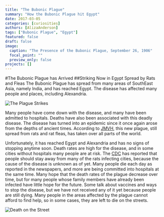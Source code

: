 ```yaml
---
title: "The Bubonic Plague"
summary: "How the Bubonic Plague hit Egypt"
date: 2017-03-05
categories: [curiosities]
authors: [AlizaAnderson]
tags: ["Bubonic Plague", "Egypt"]
featured: false
draft: false
image:
  caption: "The Presence of the Bubonic Plague, September 26, 1906"
  focal_point: ""
  preview_only: false
projects: []
---
```


#The Bubonic Plague has Arrived
##Striking Now in Egypt
Spread by Rats and Fleas
The Bubonic Plague has spread from many areas of SouthEast Asia, namely India, and has reached Egypt. The disease has affected many people and places, including Alexandria.

![The Plague Strikes](AndersonBubonicPlague2.png)

Many people have come down with the disease, and many have been admitted to hospitals. Deaths have also been
associated with this deadly disease. The disease has turned into an epidemic since it once again arose from the depths of ancient times. According to [JMVH](http://jmvh.org/article/the-history-of-plague-part-1-the-three-great-pandemics/), this new plague, still spread from rats and rat fleas, has taken over all parts of the world.

Unfortunately, it has reached Egypt and Alexandria and has no signs of stopping anytime soon. Death rates are high for the disease, and in some cities without hospitals many people are at risk. The [CDC](https://www.cdc.gov/plague/history/) has reported that people should stay away from many of the rats infecting cities, because the cause of the disease is unknown as of yet. Many people die each day as reported in the newspapers, and more are being committed into hospitals at the same time. Many hope that the death rates of the plague decrease over time, but for many people whose family members have already been infected have little hope for the future. Some talk about vaccines and ways to stop the disease, but we have not received any of it yet because people are still dying. Many people in the areas affected by the plague cannot afford to find help, so in some cases, they are left to die on the streets.

![Death on the Street](AndersonBubonicPlague2.png)
